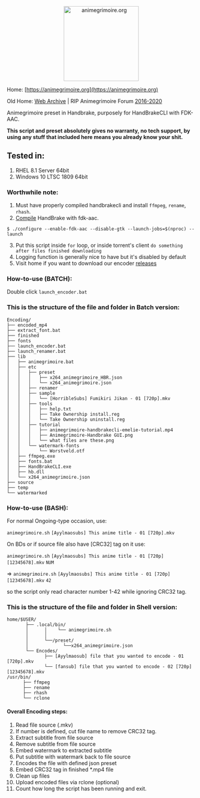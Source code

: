 <div align="center">
<a href="https://animegrimoire.org">
<img src="https://i.ibb.co/zhkrxtV/Grimoire-Archive.png" alt="animegrimoire.org" height="200" width="200"</img>
</a>
</div>

Home: [https://animegrimoire.org](https://animegrimoire.org)

Old Home: [Web Archive](http://web.archive.org/web/20200203143744/https://animegrimoire.org/showthread.php?tid=1119) | RIP Animegrimoire Forum [2016-2020](http://web.archive.org/web/20200223150205/https://animegrimoire.org/showthread.php?tid=1180)

Animegrimoire preset in Handbrake, purposely for HandBrakeCLI with FDK-AAC.

**This script and preset absolutely gives no warranty, no tech support, by using any stuff that included here means you already know your shit.**

## Tested in:
1. RHEL 8.1 Server 64bit
2. Windows 10 LTSC 1809 64bit

### Worthwhile note:
1. Must have properly compiled handbrakecli and install `ffmpeg`, `rename`, `rhash`.
2. [Compile](https://handbrake.fr/docs/en/latest/developer/build-linux.html) HandBrake with fdk-aac.
```
$ ./configure --enable-fdk-aac --disable-gtk --launch-jobs=$(nproc) --launch
```
3. Put this script inside `for` loop, or inside torrent's client `do something after files finished downloading`
4. Logging function is generally nice to have but it's disabled by default
5. Visit home if you want to download our encoder [releases](https://animegrimoire.org/encoder/)

### How-to-use (BATCH):

Double click `launch_encoder.bat`

### This is the structure of the file and folder in Batch version:
```
Encoding/
├── encoded_mp4
├── extract_font.bat
├── finished
├── fonts
├── launch_encoder.bat
├── launch_renamer.bat
├── lib
│   ├── animegrimoire.bat
│   ├── etc
│   │   ├── preset
│   │   │   ├── x264_animegrimoire_HBR.json
│   │   │   └── x264_animegrimoire.json
│   │   ├── renamer
│   │   ├── sample
│   │   │   └── [HorribleSubs] Fumikiri Jikan - 01 [720p].mkv
│   │   ├── tools
│   │   │   ├── help.txt
│   │   │   ├── Take Ownership install.reg
│   │   │   └── Take Ownership uninstall.reg
│   │   ├── tutorial
│   │   │   ├── animegrimoire-handbrakecli-emelie-tutorial.mp4
│   │   │   ├── Animegrimoire-Handbrake GUI.png
│   │   │   └── what files are these.png
│   │   └── watermark-fonts
│   │       └── Worstveld.otf
│   ├── ffmpeg.exe
│   ├── fonts.bat
│   ├── HandBrakeCLI.exe
│   ├── hb.dll
│   └── x264_animegrimoire.json
├── source
├── temp
└── watermarked

```

### How-to-use (BASH):

For normal Ongoing-type occasion, use:

`animegrimoire.sh` `[Ayylmaosubs] This anime title - 01 [720p].mkv`

On BDs or if source file also have [CRC32] tag on it use:

`animegrimoire.sh` `[Ayylmaosubs] This anime title - 01 [720p][12345678].mkv` `NUM`

=> `animegrimoire.sh` `[Ayylmaosubs] This anime title - 01 [720p][12345678].mkv` `42`

so the script only read character number 1-42 while ignoring CRC32 tag.

### This is the structure of the file and folder in Shell version:
```
home/$USER/
       ├── .local/bin/
       │      │    └── animegrimoire.sh
       │      │
       │      └──/preset/
       │             └──x264_animegrimoire.json
       └── Encodes/
              ├── [Ayylmaosub] file that you wanted to encode - 01 [720p].mkv
              └── [fansub] file that you wanted to encode - 02 [720p][12345678].mkv
/usr/bin/
      ├── ffmpeg
      ├── rename
      ├── rhash
      └── rclone
```


#### Overall Encoding steps:

1. Read file source (.mkv)
2. If number is defined, cut file name to remove CRC32 tag.
3. Extract subtitle from file source
4. Remove subtitle from file source
5. Embed watermark to extracted subtitle
6. Put subtitle with watermark back to file source
7. Encodes the file with defined json preset
8. Embed CRC32 tag in finished *.mp4 file
9. Clean up files
10. Upload encoded files via rclone (optional)
11. Count how long the script has been running and exit.
